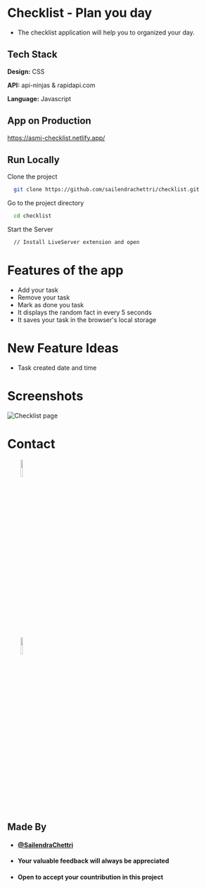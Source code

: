 
# Checklist - Plan you day

- The checklist application will help you to organized your day.

## Tech Stack

**Design:** CSS

**API:** api-ninjas & rapidapi.com

**Language:** Javascript
  
## App on Production

https://asmi-checklist.netlify.app/

## Run Locally

Clone the project

```bash
  git clone https://github.com/sailendrachettri/checklist.git
```

Go to the project directory

```bash 
  cd checklist
```

Start the Server

```bash
  // Install LiveServer extension and open
```

# Features of the app
- Add your task
- Remove your task
- Mark as done you task
- It displays the random fact in every 5 seconds
- It saves your task in the browser's local storage

# New Feature Ideas
- Task created date and time

# Screenshots
<p><img src="https://drive.google.com/uc?export=view&id=1rSZKpsKbzJAvhRacfNSN0VU_NCbSmzaF" alt="Checklist page"></p>

# Contact
<p>
  <span style="margin-right: 30px;"></span>
  <a href="https://www.linkedin.com/in/sailendrachettri/">
    <img target="_blank" src="https://cdn.jsdelivr.net/gh/devicons/devicon/icons/linkedin/linkedin-original.svg" style="width: 10%;"></a>
  
  <span style="margin-right: 30px;"></span>
  <a href="https://github.com/sailendrachettri/">
    <img target="_blank" src="https://cdn.jsdelivr.net/gh/devicons/devicon/icons/github/github-original.svg" style="width: 10%;">
  </a>
</p>


## Made By
- #### [@SailendraChettri](https://instagram.com/01_sailendra)
- #### Your valuable feedback will always be appreciated
- #### Open to accept your countribution in this project